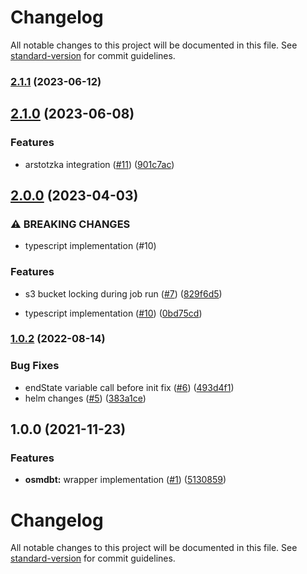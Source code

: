 # Changelog

All notable changes to this project will be documented in this file. See [standard-version](https://github.com/conventional-changelog/standard-version) for commit guidelines.

### [2.1.1](https://github.com/MapColonies/osmdbt-wrapper/compare/v2.1.0...v2.1.1) (2023-06-12)

## [2.1.0](https://github.com/MapColonies/osmdbt-wrapper/compare/v2.0.0...v2.1.0) (2023-06-08)


### Features

* arstotzka integration ([#11](https://github.com/MapColonies/osmdbt-wrapper/issues/11)) ([901c7ac](https://github.com/MapColonies/osmdbt-wrapper/commit/901c7acea3dc8022db021ba77d24223740e73cf1))

## [2.0.0](https://github.com/MapColonies/osmdbt-wrapper/compare/v1.0.2...v2.0.0) (2023-04-03)


### ⚠ BREAKING CHANGES

* typescript implementation (#10)

### Features

* s3 bucket locking during job run ([#7](https://github.com/MapColonies/osmdbt-wrapper/issues/7)) ([829f6d5](https://github.com/MapColonies/osmdbt-wrapper/commit/829f6d530b72896d636a6c0c3abddfcb5a5cfd83))


* typescript implementation ([#10](https://github.com/MapColonies/osmdbt-wrapper/issues/10)) ([0bd75cd](https://github.com/MapColonies/osmdbt-wrapper/commit/0bd75cd0a098f9b617d9cbe82d5a40f2c22e4b45))

### [1.0.2](https://github.com/MapColonies/osmdbt-wrapper/compare/v1.0.1...v1.0.2) (2022-08-14)


### Bug Fixes

* endState variable call before init fix ([#6](https://github.com/MapColonies/osmdbt-wrapper/issues/6)) ([493d4f1](https://github.com/MapColonies/osmdbt-wrapper/commit/493d4f1f4341e699b11d6720764346ea6de510e2))
* helm changes ([#5](https://github.com/MapColonies/osmdbt-wrapper/issues/5)) ([383a1ce](https://github.com/MapColonies/osmdbt-wrapper/commit/383a1ce5a12b9add96d9a21546217d6cd7dea595))

## 1.0.0 (2021-11-23)

### Features

* **osmdbt:** wrapper implementation ([#1](https://github.com/MapColonies/osmdbt-wrapper/issues/1)) ([5130859](https://github.com/MapColonies/osmdbt-wrapper/commit/5130859434b2b2745e2d13f94b22d5f8ede4085b))

# Changelog

All notable changes to this project will be documented in this file. See [standard-version](https://github.com/conventional-changelog/standard-version) for commit guidelines.
